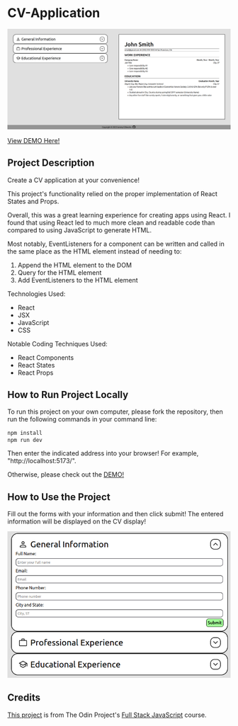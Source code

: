 # CV-Application

![Screenshot of the App Overview](/src/assets/screenshots/CV_Application_Showcase.png)

[View DEMO Here!](???)

## Project Description

Create a CV application at your convenience!

This project's functionality relied on the proper implementation of React States and Props.

Overall, this was a great learning experience for creating apps using React. I found that using React led to much more clean and readable code than compared to using JavaScript to generate HTML. 

Most notably, EventListeners for a component can be written and called in the same place as the HTML element instead of needing to:
1. Append the HTML element to the DOM
1. Query for the HTML element
1. Add EventListeners to the HTML element  

Technologies Used:
- React
- JSX
- JavaScript
- CSS

Notable Coding Techniques Used:
- React Components
- React States
- React Props

## How to Run Project Locally

To run this project on your own computer, please fork the repository, then run the following commands in your command line:
```
npm install
npm run dev
```

Then enter the indicated address into your browser!
For example, "http://localhost:5173/".

Otherwise, please check out the [DEMO!](???)

## How to Use the Project

Fill out the forms with your information and then click submit!
The entered information will be displayed on the CV display!

![Screenshot of CV forms](/src/assets/screenshots/CV_Application_Forms.png)


## Credits

[This project](https://www.theodinproject.com/lessons/node-path-react-new-cv-application) is from The Odin Project's [Full Stack JavaScript](https://www.theodinproject.com/paths/full-stack-javascript) course.